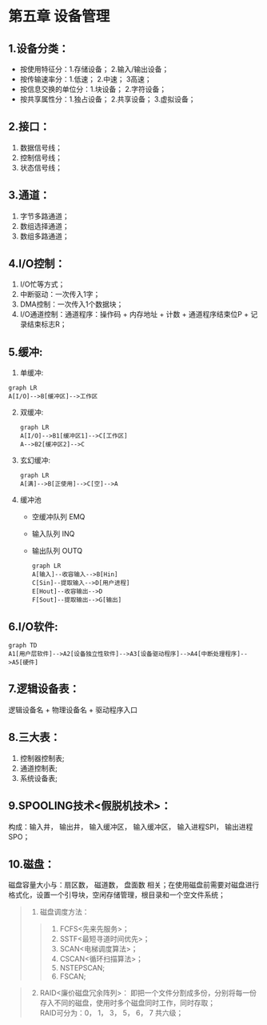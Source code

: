 # 第五章 设备管理
## 1.设备分类：
* 按使用特征分：1.存储设备； 2.输入/输出设备；
* 按传输速率分：1.低速； 2.中速； 3高速；
* 按信息交换的单位分：1.块设备； 2.字符设备；
* 按共享属性分：1.独占设备； 2.共享设备； 3.虚拟设备；

## 2.接口：  
1. 数据信号线；  
2. 控制信号线；  
3. 状态信号线；

## 3.通道：
1. 字节多路通道；
2. 数组选择通道；
3. 数组多路通道；

## 4.I/O控制：
1. I/O忙等方式；
2. 中断驱动：一次传入1字；
3. DMA控制：一次传入1个数据块；
4. I/O通道控制：通道程序：操作码 + 内存地址 + 计数 + 通道程序结束位P + 记录结束标志R；

## 5.缓冲:

1. 单缓冲:

```mermaid
graph LR
A[I/O]-->B[缓冲区]-->工作区
```

2. 双缓冲:

   ```mermaid
   graph LR
   A[I/O]-->B1[缓冲区1]-->C[工作区]
   A-->B2[缓冲区2]-->C
   ```

3. 玄幻缓冲:

   ```mermaid
   graph LR
   A[满]-->B[正使用]-->C[空]-->A
   ```

4. 缓冲池

   - 空缓冲队列 EMQ

   - 输入队列 INQ

   - 输出队列 OUTQ

     ```mermaid
     graph LR
     A[输入]--收容输入-->B[Hin]
     C[Sin]--提取输入-->D[用户进程]
     E[Hout]--收容输出-->D
     F[Sout]--提取输出-->G[输出]
     ```

## 6.I/O软件:

```mermaid
graph TD
A1[用户层软件]-->A2[设备独立性软件]-->A3[设备驱动程序]-->A4[中断处理程序]-->A5[硬件]

```

## 7.逻辑设备表<LUT>：
逻辑设备名 + 物理设备名 + 驱动程序入口

## 8.三大表：
1. 控制器控制表<COCT>;
2. 通道控制表<CHCT>;
3. 系统设备表<SDT>;

## 9.SPOOLING技术<假脱机技术>：
构成：输入井， 输出井， 输入缓冲区， 输入缓冲区， 输入进程SPI， 输出进程SPO；

## 10.磁盘：
磁盘容量大小与：扇区数， 磁道数， 盘面数 相关；在使用磁盘前需要对磁盘进行格式化，设置一个引导块，空闲存储管理，根目录和一个空文件系统；
> 1. 磁盘调度方法：
>> 1. FCFS<先来先服务>；
>> 2. SSTF<最短寻道时间优先>；
>> 3. SCAN<电梯调度算法>；
>> 4. CSCAN<循环扫描算法>；
>> 5. NSTEPSCAN;
>> 6. FSCAN;

> 2. RAID<廉价磁盘冗余阵列>：
即把一个文件分割成多份，分别将每一份存入不同的磁盘，使用时多个磁盘同时工作，同时存取；  
RAID可分为：0， 1， 3， 5， 6， 7 共六级；  